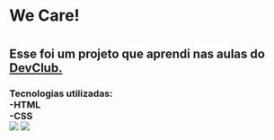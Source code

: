 <h1> We Care! <h1/>
  <h2> Esse foi um projeto que aprendi nas aulas do <a href "https://rodolfomori.com.br/devclub">DevClub.<a/></h2>
    <h3> Tecnologias utilizadas:
      <br>
      -HTML
      <br>
      -CSS
      <br>
  <img src="https://github.com/leticiaemerich/desafio-we-care/blob/master/assets/img-we-care-site.png?raw=true">
   <img src="https://github.com/leticiaemerich/desafio-we-care/blob/master/assets/img-we-care-mobile2.png?raw=true">
